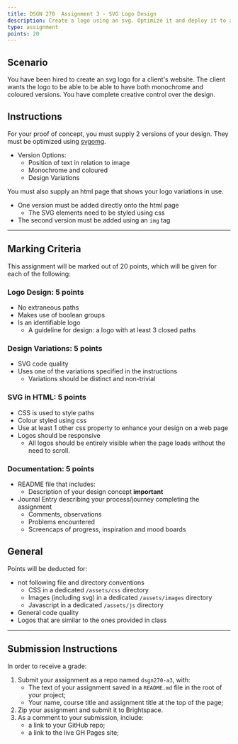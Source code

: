```yaml
---
title: DSGN 270  Assignment 3 - SVG Logo Design
description: Create a logo using an svg. Optimize it and deploy it to a web page
type: assignment
points: 20
---
```


## Scenario

You have been hired to create an svg logo for a client's website. The client wants the logo to be able to be able to have both monochrome and coloured versions. You have complete creative control over the design.

## Instructions

For your proof of concept, you must supply 2 versions of your design. They must be optimized using [svgomg](https://jakearchibald.github.io/svgomg/).

- Version Options:
  - Position of text in relation to image
  - Monochrome and coloured
  - Design Variations

You must also supply an html page that shows your logo variations in use.

- One version must be added directly onto the html page
  - The SVG elements need to be styled using css
- The second version must be added using an `img` tag

---

## Marking Criteria

This assignment will be marked out of 20 points, which will be given for each of the following:

### Logo Design: 5 points

- No extraneous paths
- Makes use of boolean groups
- Is an identifiable logo
  - A guideline for design: a logo with at least 3 closed paths

### Design Variations: 5 points

- SVG code quality
- Uses one of the variations specified in the instructions
  - Variations should be distinct and non-trivial

### SVG in HTML: 5 points

- CSS is used to style paths
- Colour styled using css
- Use at least 1 other css property to enhance your design on a web page
- Logos should be responsive
  - All logos should be entirely visible when the page loads without the need to scroll.

### Documentation: 5 points

- README file that includes:
  - Description of your design concept **important**
- Journal Entry describing your process/journey completing the assignment
  - Comments, observations
  - Problems encountered
  - Screencaps of progress, inspiration and mood boards

## General

Points will be deducted for:

- not following file and directory conventions
  - CSS in a dedicated `/assets/css` directory
  - Images (including svg) in a dedicated `/assets/images` directory
  - Javascript in a dedicated `/assets/js` directory
- General code quality
- Logos that are similar to the ones provided in class

---

## Submission Instructions

In order to receive a grade:

1. Submit your assignment as a repo named `dsgn270-a3`, with:
   - The text of your assignment saved in a `README.md` file in the root of your project;
   - Your name, course title and assignment title at the top of the page;
2. Zip your assignment and submit it to Brightspace.
3. As a comment to your submission, include:
   - a link to your GitHub repo;
   - a link to the live GH Pages site;
